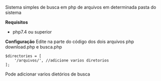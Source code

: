 Sistema simples de busca em php de arquivos em determinada pasta do sistema

**Requisitos**
- php7.4 ou superior

**Configuração**
Edite na parte do código dos dois arquivos php download.php e busca.php
```
$directories = [
    '/arquivos/', //adicione varios diretorios
];
```
Pode adicionar varios dietórios de busca
